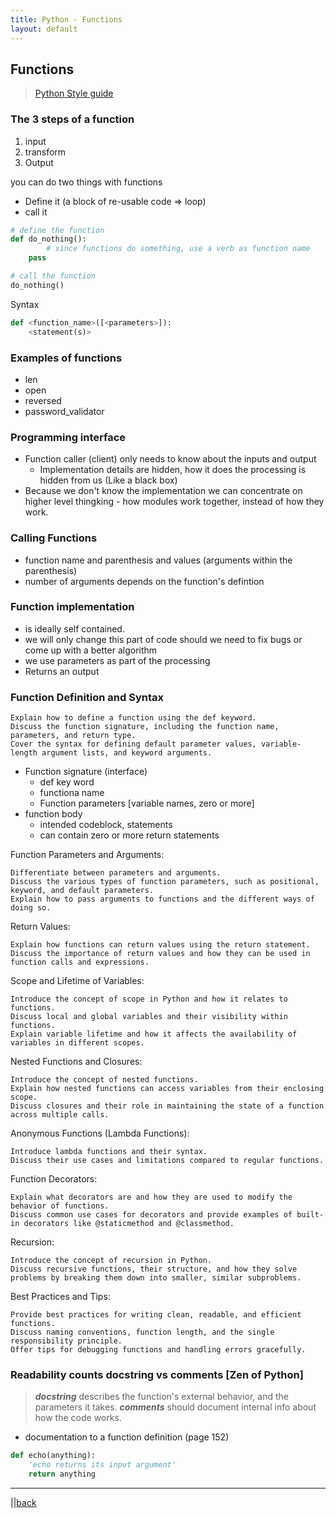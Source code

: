 ```yaml
---
title: Python - Functions 
layout: default
---
```


## Functions
> [Python Style guide](https://peps.python.org/pep-0008/)

### The 3 steps of a function

1. input
2. transform
3. Output

you can do two things with functions

* Define it (a block of re-usable code => loop)
* call it

```python
# define the function
def do_nothing():
        # since functions do something, use a verb as function name
    pass

# call the function
do_nothing()
```

Syntax

```python
def <function_name>([<parameters>]):
    <statement(s)>
```

### Examples of functions

* len
* open
* reversed
* password_validator

### Programming interface

* Function caller (client) only needs to know about the inputs and output
  * Implementation details are hidden, how it does the processing is hidden from us (Like a black box)
* Because we don't know the implementation we can concentrate on higher level thingking - how modules work together, instead of how they work.

### Calling Functions

* function name and parenthesis and values (arguments within the parenthesis)
* number of arguments depends on the function's defintion

### Function implementation

* is ideally self contained.
* we will only change this part of code should we need to fix bugs or come up with a better algorithm
* we use parameters as part of the processing
* Returns an output

### Function Definition and Syntax

    Explain how to define a function using the def keyword.
    Discuss the function signature, including the function name, parameters, and return type.
    Cover the syntax for defining default parameter values, variable-length argument lists, and keyword arguments.

* Function signature (interface)
  * def key word
  * functiona name
  * Function parameters [variable names, zero or more]
* function body
  * intended codeblock, statements
  * can contain zero or more return statements

Function Parameters and Arguments:

    Differentiate between parameters and arguments.
    Discuss the various types of function parameters, such as positional, keyword, and default parameters.
    Explain how to pass arguments to functions and the different ways of doing so.

Return Values:

    Explain how functions can return values using the return statement.
    Discuss the importance of return values and how they can be used in function calls and expressions.

Scope and Lifetime of Variables:

    Introduce the concept of scope in Python and how it relates to functions.
    Discuss local and global variables and their visibility within functions.
    Explain variable lifetime and how it affects the availability of variables in different scopes.

Nested Functions and Closures:

    Introduce the concept of nested functions.
    Explain how nested functions can access variables from their enclosing scope.
    Discuss closures and their role in maintaining the state of a function across multiple calls.

Anonymous Functions (Lambda Functions):

    Introduce lambda functions and their syntax.
    Discuss their use cases and limitations compared to regular functions.

Function Decorators:

    Explain what decorators are and how they are used to modify the behavior of functions.
    Discuss common use cases for decorators and provide examples of built-in decorators like @staticmethod and @classmethod.

Recursion:

    Introduce the concept of recursion in Python.
    Discuss recursive functions, their structure, and how they solve problems by breaking them down into smaller, similar subproblems.

Best Practices and Tips:

    Provide best practices for writing clean, readable, and efficient functions.
    Discuss naming conventions, function length, and the single responsibility principle.
    Offer tips for debugging functions and handling errors gracefully.


### Readability counts docstring vs comments [Zen of Python]

> ***docstring*** describes the function's external behavior, and the parameters it takes.
> ***comments*** should document internal info about how the code works. 

* documentation to a function definition (page 152)

```python
def echo(anything):
    'echo returns its input argument'
    return anything
```

---

||[back](./index.html)

